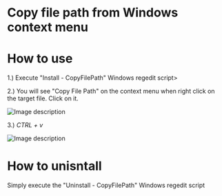 # Copy file path from Windows context menu

<h1>How to use</h1>

<p>
1.) Execute "Install - CopyFilePath" Windows regedit script>

2.) You will see "Copy File Path" on the context menu when right click on the target file. Click on it.

![Image description](https://raw.githubusercontent.com/arthurchiakh/Copy-file-path-from-Windows-context-menu/master/img/Screenshot1.png)

3.) <em>CTRL + v</em>

![Image description](https://raw.githubusercontent.com/arthurchiakh/Copy-file-path-from-Windows-context-menu/master/img/Screenshot2.png)

</p>

<h1>How to unisntall</h1>

<p>Simply execute the "Uninstall - CopyFilePath" Windows regedit script</p>
